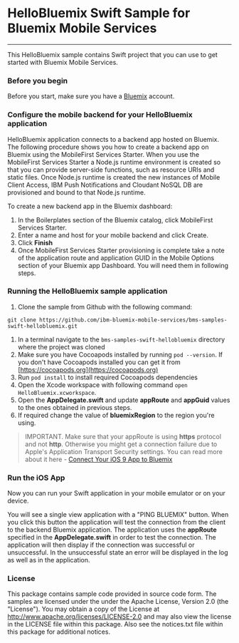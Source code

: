 # HelloBluemix Swift Sample for Bluemix Mobile Services
---
This HelloBluemix sample contains Swift project that you can use to get started with Bluemix Mobile Services.
 
### Before you begin

Before you start, make sure you have a [Bluemix](http://bluemix.net) account.

### Configure the mobile backend for your HelloBluemix application

HelloBluemix application connects to a backend app hosted on Bluemix. The following procedure shows you how to create a backend app on Bluemix using the MobileFirst Services Starter. When you use the MobileFirst Services Starter a Node.js runtime environment is created so that you can provide server-side functions, such as resource URIs and static files. Once Node.js runtime is created the new instances of Mobile Client Access, IBM Push Notifications and Cloudant NoSQL DB are provisioned and bound to that Node.js runtime. 

To create a new backend app in the Bluemix dashboard:

1.	In the Boilerplates section of the Bluemix catalog, click MobileFirst Services Starter.
2.	Enter a name and host for your mobile backend and click Create.
3.	Click **Finish**
4.	Once MobileFirst Services Starter provisioning is complete take a note of the application route and application GUID in the Mobile Options section of your Bluemix app Dashboard. You will need them in following steps. 

### Running the HelloBluemix sample application

1. Clone the sample from Github with the following command:

```git clone https://github.com/ibm-bluemix-mobile-services/bms-samples-swift-hellobluemix.git```

1. In a terminal navigate to the `bms-samples-swift-hellobluemix` directory where the project was cloned
2. Make sure you have Cocoapods installed by running `pod --version`. If you don't have Cocoapods installed you can get it from [https://cocoapods.org](https://cocoapods.org)
2. Run `pod install` to install required Cocoapods dependencies
3. Open the Xcode workspace with following command `open HelloBluemix.xcworkspace`.
4. Open the **AppDelegate.swift** and update **appRoute** and **appGuid** values to the ones obtained in previous steps. 
5. If required change the value of **bluemixRegion** to the region you're using.

> IMPORTANT. Make sure that your appRoute is using **https** protocol and not **http**. Otherwise you might get a connection failure due to Apple's Application Transport Security settings. You can read more about it here - [Connect Your iOS 9 App to Bluemix](https://developer.ibm.com/bluemix/2015/09/16/connect-your-ios-9-app-to-bluemix/)

		
### Run the iOS App

Now you can run your Swift application in your mobile emulator or on your device.

You will see a single view application with a "PING BLUEMIX" button. When you click this button the application will test the connection from the client to the backend Bluemix application. The application uses the **appRoute** specified in the **AppDelegate.swift** in order to test the connection. The application will then display if the connection was successful or unsuccessful. In the unsuccessful state an error will be displayed in the log as well as in the application. 

### License
This package contains sample code provided in source code form. The samples are licensed under the under the Apache License, Version 2.0 (the "License"). You may obtain a copy of the License at http://www.apache.org/licenses/LICENSE-2.0 and may also view the license in the LICENSE file within this package. Also see the notices.txt file within this package for additional notices.

